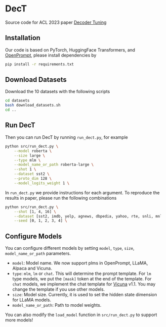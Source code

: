 # DecT

Source code for ACL 2023 paper [Decoder Tuning](https://arxiv.org/abs/2212.08408)

## Installation

Our code is based on PyTorch, HuggingFace Transformers, and [OpenPrompt](https://github.com/thunlp/OpenPrompt), please
install dependencies by

```bash
pip install -r requirements.txt
```

## Download Datasets

Download the 10 datasets with the following scripts

```bash
cd datasets
bash download_datasets.sh
cd ..
```

## Run DecT

Then you can run DecT by running `run_dect.py`, for example

```bash
python src/run_dect.py \
	--model roberta \
	--size large \
	--type mlm \
	--model_name_or_path roberta-large \
	--shot 1 \
	--dataset sst2 \
	--proto_dim 128 \
	--model_logits_weight 1 \
```

In `run_dect.py` we provide instructions for each argument. To reproduce the results in paper, please run the following
combinations

```bash
python src/run_dect.py \
	--shot [1, 4, 16] \
	--dataset [sst2, imdb, yelp, agnews, dbpedia, yahoo, rte, snli, mnli-m, mnli-mm, fewnerd] \
	--seed [0, 1, 2, 3, 4] \
```

## Configure Models

You can configure different models by setting `model`, `type`, `size`, `model_name_or_path` parameters.

- `model`: Model name. We now support plms in OpenPrompt, LLaMA, Alpaca and Vicuna.
- `type`: `mlm`, `lm` or `chat`. This will determine the prompt template. For `lm` type models, we put the `[mask]`
  token at the end of the template. For `chat` models, we implement the chat template
  for [Vicuna](https://lmsys.org/blog/2023-03-30-vicuna/) v1.1. You may change the template if you use other models.
- `size`: Model size. Currently, it is used to set the hidden state dimension for LLaMA models.
- `model_name_or_path`: Path to model weights.

You can also modify the `load_model` function in `src/run_dect.py` to support more models!
